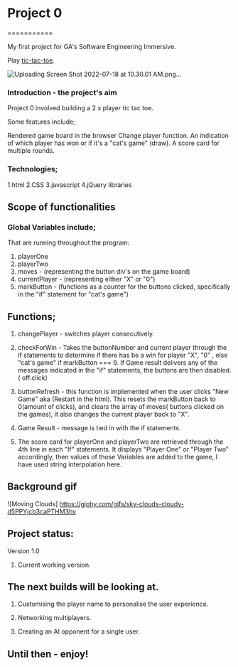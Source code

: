 # Project 0
===========

My first project for GA's Software Engineering Immersive.


Play [ tic-tac-toe](https://angepol.github.io/tic-tac-toe/).



![Uploading Screen Shot 2022-07-18 at 10.30.01 AM.png…]()


### Introduction - the project's aim


Project 0 involved building a 2 x player tic tac toe.


Some features include;

Rendered game board in the browser
Change player function.
An indication of which player has won or if it's a "cat's game" (draw).
A score card for multiple rounds.

### Technologies;

1.html
2.CSS
3.javascript
4.jQuery libraries



## Scope of functionalities

### Global Variables include;
  That are running throughout the program:

  1. playerOne
  1. playerTwo
  1. moves - (representing the button div's on the game board)
  1. currentPlayer - (representing either "X" or "0")
  1. markButton - (functions as a counter for the buttons clicked, specifically in the "if" statement for "cat's game")

##  Functions;

1. changePlayer - switches player consecutively.
1. checkForWin - Takes the buttonNumber and current player through the if statements to determine if there has be a win for player "X", "0" , else "cat's game" if markButton === 9. If Game result delivers any of the messages indicated in the "if" statements, the buttons are then disabled. ( off.click)

1. buttonRefresh - this function is implemented when the user clicks "New Game" aka (Restart in the html). This resets the markButton back to 0(amount of clicks), and clears the array of moves( buttons clicked on the games), it also changes the current player back to "X".

1. Game Result - message is tied in with the if statements.

1. The score card for playerOne and playerTwo are retrieved through the 4th line in each "If" statements.
It displays "Player One" or "Player Two" accordingly, then values of those Variables are added to the game, I have used string interpolation here.



## Background gif

![Moving Clouds] https://giphy.com/gifs/sky-clouds-cloudy-d5PPYjcb3caPTHM3hv


## Project status:

Version 1.0

1. Current working version.

## The next builds will be looking at.
1. Customising the player name to personalise the user experience.

1. Networking multiplayers.

1. Creating an AI opponent for a single user.

## Until then - enjoy! 
